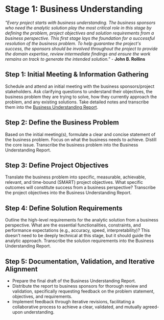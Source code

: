 # Stage 1: Business Understanding
_"Every project starts with business understanding. The business sponsors who need the analytic solution play the most critical role in this stage by defining the problem, project objectives and solution requirements from a business perspective. This first stage lays the foundation for a successful resolution of the business problem. To help guarantee the project's success, the sponsors should be involved throughout the project to provide the domain expertise, review intermediate findings and ensure the work remains on track to generate the intended solution."_ - **John B. Rollins**

## Step 1: Initial Meeting & Information Gathering
Schedule and attend an initial meeting with the business sponsors/project stakeholders. Ask clarifying questions to understand their objectives, the business problem they are trying to solve, how they currently approach the problem, and any existing solutions. Take detailed notes and transcribe them into the [Business Understanding Report]('./state-report-templates/01_business_understanding_report.md').

## Step 2: Define the Business Problem
Based on the initial meeting(s), formulate a clear and concise statement of the business problem. Focus on what the business needs to achieve. Distill the core issue. Transcribe the business problem into the Business Understanding Report.

## Step 3: Define Project Objectives 
Translate the business problem into specific, measurable, achievable, relevant, and time-bound (SMART) project objectives. What specific outcomes will constitute success from a business perspective? Transcribe the project objectives into the Business Understanding Report.

## Step 4: Define Solution Requirements
Outline the high-level requirements for the analytic solution from a business perspective. What are the essential functionalities, constraints, and performance expectations (e.g., accuracy, speed, interpretability)? This doesn't need to be deeply technical at this stage, but it should guide the analytic approach. Transcribe the solution requirements into the Business Understanding Report.

## Step 5: Documentation, Validation, and Iterative Alignment
* Prepare the final draft of the Business Understanding Report.
* Distribute the report to business sponsors for thorough review and validation, specifically requesting feedback on the problem statement, objectives, and requirements.
* Implement feedback through iterative revisions, facilitating a collaborative process to achieve a clear, validated, and mutually agreed-upon understanding.